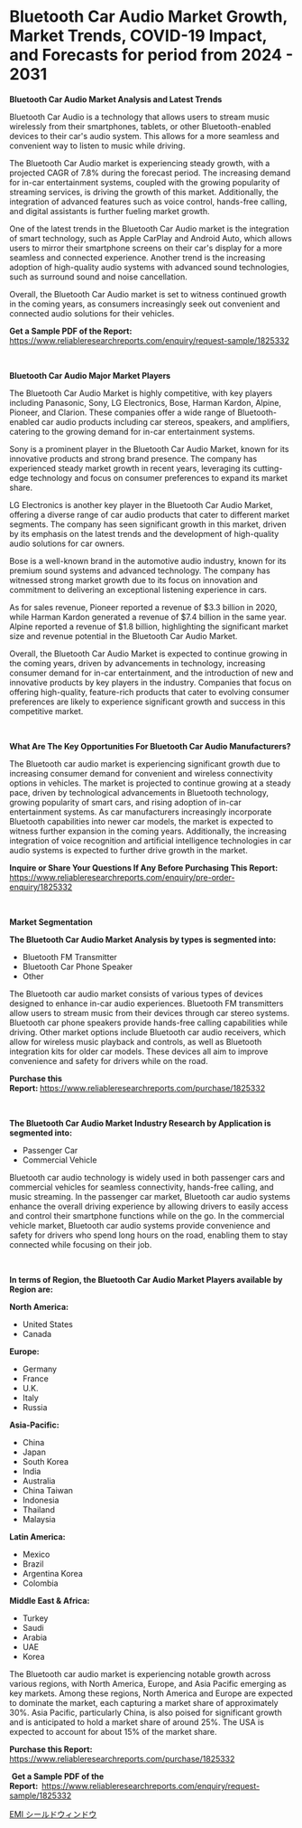 <p><h1>Bluetooth Car Audio Market Growth, Market Trends, COVID-19 Impact, and Forecasts for period from 2024 - 2031</h1></p><p><strong>Bluetooth Car Audio Market Analysis and Latest Trends</strong></p>
<p><p>Bluetooth Car Audio is a technology that allows users to stream music wirelessly from their smartphones, tablets, or other Bluetooth-enabled devices to their car's audio system. This allows for a more seamless and convenient way to listen to music while driving.</p><p>The Bluetooth Car Audio market is experiencing steady growth, with a projected CAGR of 7.8% during the forecast period. The increasing demand for in-car entertainment systems, coupled with the growing popularity of streaming services, is driving the growth of this market. Additionally, the integration of advanced features such as voice control, hands-free calling, and digital assistants is further fueling market growth.</p><p>One of the latest trends in the Bluetooth Car Audio market is the integration of smart technology, such as Apple CarPlay and Android Auto, which allows users to mirror their smartphone screens on their car's display for a more seamless and connected experience. Another trend is the increasing adoption of high-quality audio systems with advanced sound technologies, such as surround sound and noise cancellation.</p><p>Overall, the Bluetooth Car Audio market is set to witness continued growth in the coming years, as consumers increasingly seek out convenient and connected audio solutions for their vehicles.</p></p>
<p><strong>Get a Sample PDF of the Report:&nbsp;</strong> <a href="https://www.reliableresearchreports.com/enquiry/request-sample/1825332">https://www.reliableresearchreports.com/enquiry/request-sample/1825332</a></p>
<p>&nbsp;</p>
<p><strong>Bluetooth Car Audio Major Market Players</strong></p>
<p><p>The Bluetooth Car Audio Market is highly competitive, with key players including Panasonic, Sony, LG Electronics, Bose, Harman Kardon, Alpine, Pioneer, and Clarion. These companies offer a wide range of Bluetooth-enabled car audio products including car stereos, speakers, and amplifiers, catering to the growing demand for in-car entertainment systems.</p><p>Sony is a prominent player in the Bluetooth Car Audio Market, known for its innovative products and strong brand presence. The company has experienced steady market growth in recent years, leveraging its cutting-edge technology and focus on consumer preferences to expand its market share.</p><p>LG Electronics is another key player in the Bluetooth Car Audio Market, offering a diverse range of car audio products that cater to different market segments. The company has seen significant growth in this market, driven by its emphasis on the latest trends and the development of high-quality audio solutions for car owners.</p><p>Bose is a well-known brand in the automotive audio industry, known for its premium sound systems and advanced technology. The company has witnessed strong market growth due to its focus on innovation and commitment to delivering an exceptional listening experience in cars.</p><p>As for sales revenue, Pioneer reported a revenue of $3.3 billion in 2020, while Harman Kardon generated a revenue of $7.4 billion in the same year. Alpine reported a revenue of $1.8 billion, highlighting the significant market size and revenue potential in the Bluetooth Car Audio Market.</p><p>Overall, the Bluetooth Car Audio Market is expected to continue growing in the coming years, driven by advancements in technology, increasing consumer demand for in-car entertainment, and the introduction of new and innovative products by key players in the industry. Companies that focus on offering high-quality, feature-rich products that cater to evolving consumer preferences are likely to experience significant growth and success in this competitive market.</p></p>
<p>&nbsp;</p>
<p><strong>What Are The Key Opportunities For Bluetooth Car Audio Manufacturers?</strong></p>
<p><p>The Bluetooth car audio market is experiencing significant growth due to increasing consumer demand for convenient and wireless connectivity options in vehicles. The market is projected to continue growing at a steady pace, driven by technological advancements in Bluetooth technology, growing popularity of smart cars, and rising adoption of in-car entertainment systems. As car manufacturers increasingly incorporate Bluetooth capabilities into newer car models, the market is expected to witness further expansion in the coming years. Additionally, the increasing integration of voice recognition and artificial intelligence technologies in car audio systems is expected to further drive growth in the market.</p></p>
<p><strong>Inquire or Share Your Questions If Any Before Purchasing This Report:</strong> <a href="https://www.reliableresearchreports.com/enquiry/pre-order-enquiry/1825332">https://www.reliableresearchreports.com/enquiry/pre-order-enquiry/1825332</a></p>
<p>&nbsp;</p>
<p><strong>Market Segmentation</strong></p>
<p><strong>The Bluetooth Car Audio Market Analysis by types is segmented into:</strong></p>
<p><ul><li>Bluetooth FM Transmitter</li><li>Bluetooth Car Phone Speaker</li><li>Other</li></ul></p>
<p><p>The Bluetooth car audio market consists of various types of devices designed to enhance in-car audio experiences. Bluetooth FM transmitters allow users to stream music from their devices through car stereo systems. Bluetooth car phone speakers provide hands-free calling capabilities while driving. Other market options include Bluetooth car audio receivers, which allow for wireless music playback and controls, as well as Bluetooth integration kits for older car models. These devices all aim to improve convenience and safety for drivers while on the road.</p></p>
<p><strong>Purchase this Report:&nbsp;</strong><a href="https://www.reliableresearchreports.com/purchase/1825332">https://www.reliableresearchreports.com/purchase/1825332</a></p>
<p>&nbsp;</p>
<p><strong>The Bluetooth Car Audio Market Industry Research by Application is segmented into:</strong></p>
<p><ul><li>Passenger Car</li><li>Commercial Vehicle</li></ul></p>
<p><p>Bluetooth car audio technology is widely used in both passenger cars and commercial vehicles for seamless connectivity, hands-free calling, and music streaming. In the passenger car market, Bluetooth car audio systems enhance the overall driving experience by allowing drivers to easily access and control their smartphone functions while on the go. In the commercial vehicle market, Bluetooth car audio systems provide convenience and safety for drivers who spend long hours on the road, enabling them to stay connected while focusing on their job.</p></p>
<p>&nbsp;</p>
<p><strong>In terms of Region, the Bluetooth Car Audio Market Players available by Region are:</strong></p>
<p>
    <p> <strong> North America: </strong>
        <ul>
            <li>United States</li>
            <li>Canada</li>
        </ul>
        </p> 
    <p> <strong> Europe: </strong>
        <ul>
            <li>Germany</li>
            <li>France</li>
            <li>U.K.</li>
            <li>Italy</li>
            <li>Russia</li>
        </ul>
        </p> 
    <p> <strong> Asia-Pacific: </strong>
        <ul>
            <li>China</li>
            <li>Japan</li>
            <li>South Korea</li>
            <li>India</li>
            <li>Australia</li>
            <li>China Taiwan</li>
            <li>Indonesia</li>
            <li>Thailand</li>
            <li>Malaysia</li>
        </ul>
        </p> 
    <p> <strong> Latin America: </strong>
        <ul>
            <li>Mexico</li>
            <li>Brazil</li>
            <li>Argentina Korea</li>
            <li>Colombia</li>
        </ul>
        </p> 
    <p> <strong> Middle East & Africa: </strong>
        <ul>
            <li>Turkey</li>
            <li>Saudi</li>
            <li>Arabia</li>
            <li>UAE</li>
            <li>Korea</li>
        </ul>
    </p>
    </p>
<p><p>The Bluetooth car audio market is experiencing notable growth across various regions, with North America, Europe, and Asia Pacific emerging as key markets. Among these regions, North America and Europe are expected to dominate the market, each capturing a market share of approximately 30%. Asia Pacific, particularly China, is also poised for significant growth and is anticipated to hold a market share of around 25%. The USA is expected to account for about 15% of the market share.</p></p>
<p><strong>Purchase this Report: </strong><a href="https://www.reliableresearchreports.com/purchase/1825332">https://www.reliableresearchreports.com/purchase/1825332</a></p>
<p>&nbsp;<strong>Get a Sample PDF of the Report:&nbsp;&nbsp;</strong><a href="https://www.reliableresearchreports.com/enquiry/request-sample/1825332">https://www.reliableresearchreports.com/enquiry/request-sample/1825332</a></p>
<p><strong></strong></p>
<p><p><a href="https://github.com/wkuactfdzwizk06/Market-Research-Report-List-1/blob/main/90036249866.md">EMI シールドウィンドウ</a></p></p>